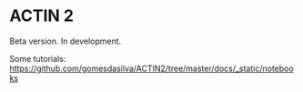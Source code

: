 # ACTIN 2

Beta version. In development.


Some tutorials: https://github.com/gomesdasilva/ACTIN2/tree/master/docs/_static/notebooks
